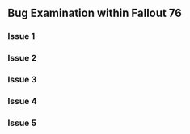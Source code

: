 ## Bug Examination within Fallout 76
### Issue 1

### Issue 2

### Issue 3

### Issue 4

### Issue 5
